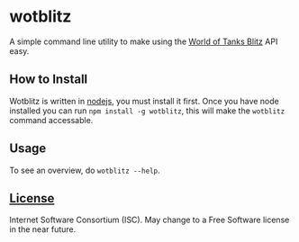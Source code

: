wotblitz
========

A simple command line utility to make using the
[World of Tanks Blitz](http://wotblitz.com/) API easy.

How to Install
--------------

Wotblitz is written in [nodejs](https://nodejs.org/), you must install it first.
Once you have node installed you can run `npm install -g wotblitz`, this will make
the `wotblitz` command accessable.

Usage
-----

To see an overview, do `wotblitz --help`.

[License](LICENSE.md)
---------------------

Internet Software Consortium (ISC). May change to a Free Software license in the near future.
